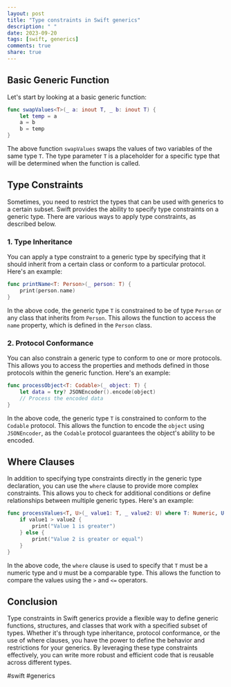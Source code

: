 ```yaml
---
layout: post
title: "Type constraints in Swift generics"
description: " "
date: 2023-09-20
tags: [swift, generics]
comments: true
share: true
---
```


## Basic Generic Function

Let's start by looking at a basic generic function:

```swift
func swapValues<T>(_ a: inout T, _ b: inout T) {
    let temp = a
    a = b
    b = temp
}
```

The above function `swapValues` swaps the values of two variables of the same type `T`. The type parameter `T` is a placeholder for a specific type that will be determined when the function is called.

## Type Constraints

Sometimes, you need to restrict the types that can be used with generics to a certain subset. Swift provides the ability to specify type constraints on a generic type. There are various ways to apply type constraints, as described below.

### 1. Type Inheritance

You can apply a type constraint to a generic type by specifying that it should inherit from a certain class or conform to a particular protocol. Here's an example:

```swift
func printName<T: Person>(_ person: T) {
    print(person.name)
}
```

In the above code, the generic type `T` is constrained to be of type `Person` or any class that inherits from `Person`. This allows the function to access the `name` property, which is defined in the `Person` class.

### 2. Protocol Conformance

You can also constrain a generic type to conform to one or more protocols. This allows you to access the properties and methods defined in those protocols within the generic function. Here's an example:

```swift
func processObject<T: Codable>(_ object: T) {
    let data = try? JSONEncoder().encode(object)
    // Process the encoded data
}
```

In the above code, the generic type `T` is constrained to conform to the `Codable` protocol. This allows the function to encode the `object` using `JSONEncoder`, as the `Codable` protocol guarantees the object's ability to be encoded.

## Where Clauses

In addition to specifying type constraints directly in the generic type declaration, you can use the `where` clause to provide more complex constraints. This allows you to check for additional conditions or define relationships between multiple generic types. Here's an example:

```swift
func processValues<T, U>(_ value1: T, _ value2: U) where T: Numeric, U: Comparable {
    if value1 > value2 {
        print("Value 1 is greater")
    } else {
        print("Value 2 is greater or equal")
    }
}
```

In the above code, the `where` clause is used to specify that `T` must be a numeric type and `U` must be a comparable type. This allows the function to compare the values using the `>` and `<=` operators.

## Conclusion

Type constraints in Swift generics provide a flexible way to define generic functions, structures, and classes that work with a specified subset of types. Whether it's through type inheritance, protocol conformance, or the use of where clauses, you have the power to define the behavior and restrictions for your generics. By leveraging these type constraints effectively, you can write more robust and efficient code that is reusable across different types.

#swift #generics